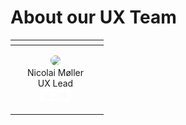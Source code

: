 # About our UX Team

| []() |
|----------|
| <div style="float:left; margin-left: 20px; margin-right:25px;"><p style="text-align:center;"><img src="https://github.com/moellernicolai.png" width="150" style="border-radius: 50%" /><br>Nicolai Møller<br>UX Lead<br><a href="https://github.com/moellernicolai"><img src="/assets/images/GitHub_Logo_White.png" width="50px"></a></p></div>
